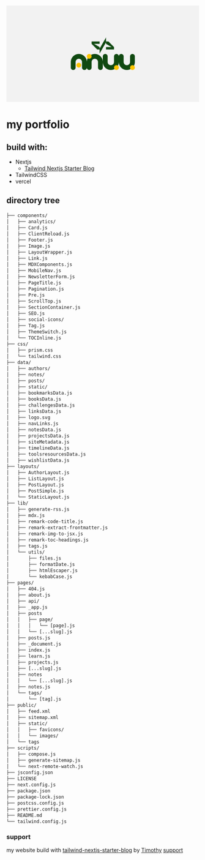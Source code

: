 ![tailwind-nextjs-banner](/public/static/images/asset/twitter-card.png)

# my portfolio

## build with:

- Nextjs
  - [Tailwind Nextjs Starter Blog](https://github.com/timlrx/tailwind-nextjs-starter-blog)
- TailwindCSS
- vercel

## directory tree

```
├── components/
│	├── analytics/
│	├── Card.js
│	├── ClientReload.js
│	├── Footer.js
│	├── Image.js
│	├── LayoutWrapper.js
│	├── Link.js
│	├── MDXComponents.js
│	├── MobileNav.js
│	├── NewsletterForm.js
│	├── PageTitle.js
│	├── Pagination.js
│	├── Pre.js
│	├── ScrollTop.js
│	├── SectionContainer.js
│	├── SEO.js
│	├── social-icons/
│	├── Tag.js
│	├── ThemeSwitch.js
│	└── TOCInline.js
├── css/
│	├── prism.css
│	└── tailwind.css
├── data/
│	├── authors/
│	├── notes/
│	├── posts/
│	├── static/
│	├── bookmarksData.js
│	├── booksData.js
│	├── challengesData.js
│	├── linksData.js
│	├── logo.svg
│	├── navLinks.js
│	├── notesData.js
│	├── projectsData.js
│	├── siteMetadata.js
│	├── timelineData.js
│	├── toolsresourcesData.js
│	├── wishlistData.js
├── layouts/
│	├── AuthorLayout.js
│	├── ListLayout.js
│	├── PostLayout.js
│	├── PostSimple.js
│	└── StaticLayout.js
├── lib/
│	├── generate-rss.js
│	├── mdx.js
│	├── remark-code-title.js
│	├── remark-extract-frontmatter.js
│	├── remark-img-to-jsx.js
│	├── remark-toc-headings.js
│	├── tags.js
│	└── utils/
│		├── files.js
│		├── formatDate.js
│		├── htmlEscaper.js
│		└── kebabCase.js
├── pages/
│	├── 404.js
│	├── about.js
│	├── api/
│	├── _app.js
│	├── posts
│	│   ├── page/
│	│   │   └── [page].js
│	│   └── [...slug].js
│	├── posts.js
│	├── _document.js
│	├── index.js
│	├── learn.js
│	├── projects.js
│	├── [...slug].js
│	├── notes
│	│   └── [...slug].js
│	├── notes.js
│	└── tags/
│		└── [tag].js
├── public/
│	├── feed.xml
│	├── sitemap.xml
│	├── static/
│	│   ├── favicons/
│	│   └── images/
│	└── tags
├── scripts/
│	├── compose.js
│	├── generate-sitemap.js
│	└── next-remote-watch.js
├── jsconfig.json
├── LICENSE
├── next.config.js
├── package.json
├── package-lock.json
├── postcss.config.js
├── prettier.config.js
├── README.md
└── tailwind.config.js

```

### support

my website build with [tailwind-nextjs-starter-blog](https://github.com/timlrx/tailwind-nextjs-starter-blog) by [Timothy](https://github.com/timlrx) [support](https://github.com/sponsors/timlrx)
